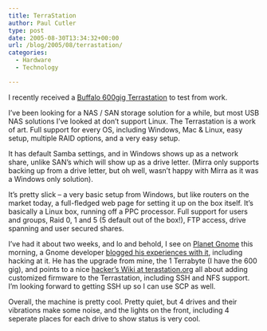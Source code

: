 ```yaml
---
title: TerraStation
author: Paul Cutler
type: post
date: 2005-08-30T13:34:32+00:00
url: /blog/2005/08/terrastation/
categories:
  - Hardware
  - Technology

---
```

I recently received a [Buffalo 600gig Terrastation][1] to test from work.

I&#8217;ve been looking for a NAS / SAN storage solution for a while, but most USB NAS solutions I&#8217;ve looked at don&#8217;t support Linux. The Terrastation is a work of art. Full support for every OS, including Windows, Mac & Linux, easy setup, multiple RAID options, and a very easy setup.

It has default Samba settings, and in Windows shows up as a network share, unlike SAN&#8217;s which will show up as a drive letter. (Mirra only supports backing up from a drive letter, but oh well, wasn&#8217;t happy with Mirra as it was a Windows only solution).

It&#8217;s pretty slick &#8211; a very basic setup from Windows, but like routers on the market today, a full-fledged web page for setting it up on the box itself. It&#8217;s basically a Linux box, running off a PPC processor. Full support for users and groups, Raid 0, 1 and 5 (5 default out of the box!), FTP access, drive spanning and user secured shares.

I&#8217;ve had it about two weeks, and lo and behold, I see on [Planet Gnome][2] this morning, a Gnome developer [blogged his experiences with it][3], including hacking at it. He has the upgrade from mine, the 1 Terrabyte (I have the 600 gig), and points to a nice [hacker&#8217;s Wiki at terastation.org][4] all about adding customized firmware to the Terrastation, including SSH and NFS support. I&#8217;m looking forward to getting SSH up so I can use SCP as well.

Overall, the machine is pretty cool. Pretty quiet, but 4 drives and their vibrations make some noise, and the lights on the front, including 4 seperate places for each drive to show status is very cool.

 [1]: http://www.buffalotech.com/products/product-detail.php?productid=99&categoryid=19
 [2]: http://www.planetgnome.org
 [3]: http://www.chipx86.com/blog/archives/000117.html
 [4]: http://www.terastation.org/wiki/Main_Page